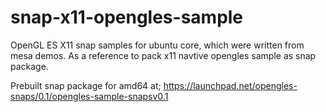 # snap-x11-opengles-sample
OpenGL ES X11 snap samples for ubuntu core, which were written from mesa demos.
As a reference to pack x11 navtive opengles sample as snap package.

Prebuilt snap package for amd64 at;
https://launchpad.net/opengles-snaps/0.1/opengles-sample-snapsv0.1
